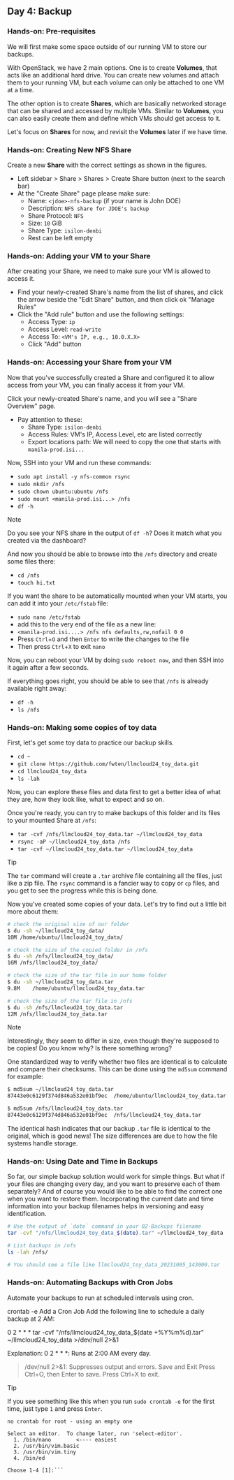 ## Day 4: Backup

### Hands-on: Pre-requisites

We will first make some space outside of our running VM to store our backups.

With OpenStack, we have 2 main options. One is to create **Volumes**, that acts like an additional hard drive. You can create new volumes and attach them to your running VM, but each volume can only be attached to one VM at a time.

The other option is to create **Shares**, which are basically networked storage that can be shared and accessed by multiple VMs. Similar to **Volumes**, you can also easily create them and define which VMs should get access to it.

Let's focus on **Shares** for now, and revisit the **Volumes** later if we have time.

### Hands-on: Creating New NFS Share

Create a new **Share** with the correct settings as shown in the figures.
 - Left sidebar > Share > Shares > Create Share button (next to the search bar)
 - At the "Create Share" page please make sure:
 	- Name: `<jdoe>-nfs-backup` (if your name is John DOE)
 	- Description: `NFS share for JDOE's backup`
 	- Share Protocol: `NFS`
 	- Size: `10` GiB
 	- Share Type: `isilon-denbi`
 	- Rest can be left empty
 	
### Hands-on: Adding your VM to your Share

After creating your Share, we need to make sure your VM is allowed to access it.
 - Find your newly-created Share's name from the list of shares, and click the arrow beside the "Edit Share" button, and then click ok "Manage Rules"
 - Click the "Add rule" button and use the following settings:
 	- Access Type: `ip`
 	- Access Level: `read-write`
 	- Access To: `<VM's IP, e.g., 10.0.X.X>`
 	- Click "Add" button

### Hands-on: Accessing your Share from your VM

Now that you've successfully created a Share and configured it to allow access from your VM, you can finally access it from your VM.

Click your newly-created Share's name, and you will see a "Share Overview" page.
 - Pay attention to these:
 	- Share Type: `isilon-denbi`
 	- Access Rules: VM's IP, Access Level, etc are listed correctly
 	- Export locations path: We will need to copy the one that starts with `manila-prod.isi...`

Now, SSH into your VM and run these commands:
 - `sudo apt install -y nfs-common rsync`
 - `sudo mkdir /nfs`
 - `sudo chown ubuntu:ubuntu /nfs`
 - `sudo mount <manila-prod.isi...> /nfs`
 - `df -h`

>[!NOTE]
>Do you see your NFS share in the output of `df -h`?
>Does it match what you created via the dashboard?
 
And now you should be able to browse into the `/nfs` directory and create some files there:
 - `cd /nfs`
 - `touch hi.txt`

If you want the share to be automatically mounted when your VM starts, you can add it into your `/etc/fstab` file:
 - `sudo nano /etc/fstab`
 - add this to the very end of the file as a new line:
 - `<manila-prod.isi....> /nfs nfs defaults,rw,nofail 0 0`
 - Press `Ctrl`+`O` and then `Enter` to write the changes to the file
 - Then press `Ctrl`+`X` to exit `nano`
 
Now, you can reboot your VM by doing `sudo reboot now`, and then SSH into it again after a few seconds.

If everything goes right, you should be able to see that `/nfs` is already available right away:
 - `df -h`
 - `ls /nfs`


### Hands-on: Making some copies of toy data

First, let's get some toy data to practice our backup skills.
 - `cd ~`
 - `git clone https://github.com/fwten/llmcloud24_toy_data.git`
 - `cd llmcloud24_toy_data`
 - `ls -lah`

Now, you can explore these files and data first to get a better idea of what they are, how they look like, what to expect and so on.

Once you're ready, you can try to make backups of this folder and its files to your mounted Share at `/nfs`:
 - `tar -cvf /nfs/llmcloud24_toy_data.tar ~/llmcloud24_toy_data`
 - `rsync -aP ~/llmcloud24_toy_data /nfs`
 - `tar -cvf ~/llmcloud24_toy_data.tar ~/llmcloud24_toy_data`

>[!TIP]
>The `tar` command will create a `.tar` archive file containing all the files, just like a zip file.
>The `rsync` command is a fancier way to copy or `cp` files, and you get to see the progress while this is being done.

Now you've created some copies of your data. Let's try to find out a little bit more about them:
```bash
# check the original size of our folder
$ du -sh ~/llmcloud24_toy_data/
10M	/home/ubuntu/llmcloud24_toy_data/

# check the size of the copied folder in /nfs
$ du -sh /nfs/llmcloud24_toy_data/
16M	/nfs/llmcloud24_toy_data/

# check the size of the tar file in our home folder
$ du -sh ~/llmcloud24_toy_data.tar 
9.8M	/home/ubuntu/llmcloud24_toy_data.tar

# check the size of the tar file in /nfs
$ du -sh /nfs/llmcloud24_toy_data.tar
12M	/nfs/llmcloud24_toy_data.tar
```
>[!NOTE]
>Interestingly, they seem to differ in size, even though they're supposed to be copies!
>Do you know why? Is there something wrong?

One standardized way to verify whether two files are identical is to calculate and compare their checksums.
This can be done using the `md5sum` command for example:
```bash
$ md5sum ~/llmcloud24_toy_data.tar 
87443e0c6129f374d846a532e01bf9ec  /home/ubuntu/llmcloud24_toy_data.tar

$ md5sum /nfs/llmcloud24_toy_data.tar 
87443e0c6129f374d846a532e01bf9ec  /nfs/llmcloud24_toy_data.tar
```
The identical hash indicates that our backup `.tar` file is identical to the original, which is good news! The size differences are due to how the file systems handle storage.


### Hands-on: Using Date and Time in Backups

So far, our simple backup solution would work for simple things. But what if your files are changing every day, and you want to preserve each of them separately? And of course you would like to be able to find the correct one when you want to restore them. Incorporating the current date and time information into your backup filenames helps in versioning and easy identification.

```bash
# Use the output of `date` command in your 02-Backups filename
tar -cvf "/nfs/llmcloud24_toy_data_$(date).tar" ~/llmcloud24_toy_data

# List backups in /nfs
ls -lah /nfs/

# You should see a file like llmcloud24_toy_data_20231005_143000.tar
```

### Hands-on: Automating Backups with Cron Jobs

Automate your backups to run at scheduled intervals using cron.

crontab -e
Add a Cron Job
Add the following line to schedule a daily backup at 2 AM:

0 2 * * * tar -cvf "/nfs/llmcloud24_toy_data_$(date +\%Y\%m\%d).tar" ~/llmcloud24_toy_data >/dev/null 2>&1

Explanation:
0 2 * * *: Runs at 2:00 AM every day.
>/dev/null 2>&1: Suppresses output and errors.
Save and Exit
Press Ctrl+O, then Enter to save.
Press Ctrl+X to exit.

>[!TIP]
>If you see something like this when you run `sudo crontab -e` for the first time, just type `1` and press `Enter`.
```sudo crontab -e
no crontab for root - using an empty one

Select an editor.  To change later, run 'select-editor'.
  1. /bin/nano        <---- easiest
  2. /usr/bin/vim.basic
  3. /usr/bin/vim.tiny
  4. /bin/ed

Choose 1-4 [1]:```
